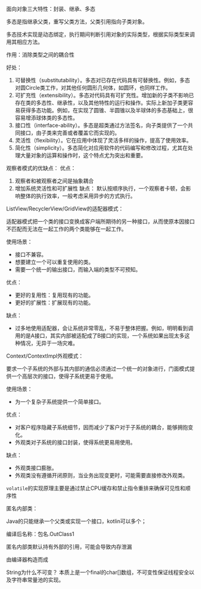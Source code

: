 
面向对象三大特性：封装、继承、多态

多态是指继承父类，重写父类方法，父类引用指向子类对象。

多态技术实现是动态绑定，执行期间判断引用对象的实际类型，根据实际类型来调用其相应方法。

作用：消除类型之间的耦合性

好处：
1. 可替换性（substitutability）。多态对已存在代码具有可替换性。例如，多态对圆Circle类工作，对其他任何圆形几何体，如圆环，也同样工作。
2. 可扩充性（extensibility）。多态对代码具有可扩充性。增加新的子类不影响已存在类的多态性、继承性，以及其他特性的运行和操作。实际上新加子类更容易获得多态功能。例如，在实现了圆锥、半圆锥以及半球体的多态基础上，很容易增添球体类的多态性。
3. 接口性（interface-ability）。多态是超类通过方法签名，向子类提供了一个共同接口，由子类来完善或者覆盖它而实现的。
4. 灵活性（flexibility）。它在应用中体现了灵活多样的操作，提高了使用效率。
5. 简化性（simplicity）。多态简化对应用软件的代码编写和修改过程，尤其在处理大量对象的运算和操作时，这个特点尤为突出和重要。


 观察者模式的优缺点：
 优点：
 1. 观察者和被观察者之间是抽象耦合
 2. 增加系统灵活性和可扩展性
缺点：
默认按顺序执行，一个观察者卡顿，会影响整体的执行效率，一般考虑采用异步的方式执行。

ListView/RecyclerView/GridView的适配器模式：

适配器模式把一个类的接口变换成客户端所期待的另一种接口，从而使原本因接口不匹配而无法在一起工作的两个类能够在一起工作。

使用场景：

- 接口不兼容。
- 想要建立一个可以重复使用的类。
- 需要一个统一的输出接口，而输入端的类型不可预知。

优点：

- 更好的复用性：复用现有的功能。
- 更好的扩展性：扩展现有的功能。

缺点：

- 过多地使用适配器，会让系统非常零乱，不易于整体把握。例如，明明看到调用的是A接口，其实内部被适配成了B接口的实现，一个系统如果出现太多这种情况，无异于一场灾难。

 Context/ContextImpl外观模式：

要求一个子系统的外部与其内部的通信必须通过一个统一的对象进行，门面模式提供一个高层次的接口，使得子系统更易于使用。

使用场景：

- 为一个复杂子系统提供一个简单接口。

优点：

- 对客户程序隐藏子系统细节，因而减少了客户对于子系统的耦合，能够拥抱变化。
- 外观类对子系统的接口封装，使得系统更易用使用。

缺点：

- 外观类接口膨胀。
- 外观类没有遵循开闭原则，当业务出现变更时，可能需要直接修改外观类。


`volatile`的实现原理主要是通过禁止CPU缓存和禁止指令重排来确保可见性和顺序性


匿名内部类：

Java的只能继承一个父类或实现一个接口，kotlin可以多个；

编译后名称：包名.OutClass1

匿名内部类默认持有外部的引用，可能会导致内存泄漏

由编译器构造而成


String为什么不可变？
本质上是一个final的char[]数组，不可变性保证线程安全以及字符串常量池的实现。

